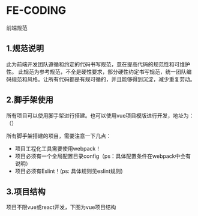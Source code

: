 # FE-CODING
前端规范
## 1.规范说明

此为前端开发团队遵循和约定的代码书写规范，意在提高代码的规范性和可维护性。
此规范为参考规范，不全是硬性要求，部分硬性约定书写规范，统一团队编码规范和风格。让所有代码都是有规可循的，并且能够得到沉淀，减少重复劳动。

## 2.脚手架使用
所有项目可以使用脚手架进行搭建。也可以使用vue项目模版进行开发，地址为：（）

所有脚手架搭建的项目，需要注意一下几点：

- 项目工程化工具需要使用webpack！
- 项目必须有一个全局配置目录config（ps：具体配置条件在webpack中会有说明）
- 项目必须有Eslint！(ps: 具体规则见eslint规则)

## 3.项目结构
项目不限vue或react开发，下图为vue项目结构
[]()
